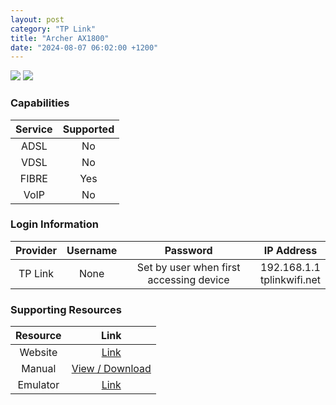 ```yaml
---
layout: post
category: "TP Link"
title: "Archer AX1800"
date: "2024-08-07 06:02:00 +1200"
---
```

<img src="https://www.pbtech.co.nz/imgprod/N/E/NETTPL6181__1.jpg?h=3186043452" class="modem_image">
<img src="https://www.pbtech.co.nz/imgprod/N/E/NETTPL6181__3.jpg?h=883211969" class="modem_image">

### Capabilities

| Service | Supported |
| :-: | :-: |
| ADSL | No |
| VDSL | No |
| FIBRE | Yes |
| VoIP | No |

### Login Information

| Provider | Username | Password | IP Address |
| :-: | :-: | :-: | :-: |
| TP Link | None | Set by user when first accessing device | 192.168.1.1<br>tplinkwifi.net |

### Supporting Resources

| Resource | Link |
| :-: | :-: |
| Website | [Link](https://www.tp-link.com/us/home-networking/wifi-router/archer-ax1800/) |
| Manual | [View / Download](https://static.tp-link.com/upload/manual/2023/202304/20230428/1910013257_Archer%20AX1800_UG_REV1.20.0.pdf) |
| Emulator | [Link](https://emulator.tp-link.com/AX1800/index.html) |
